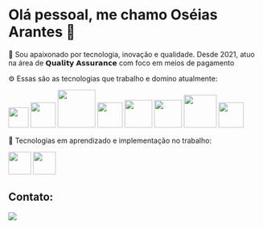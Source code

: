 # Olá pessoal, me chamo Oséias Arantes 👋

🔭 Sou apaixonado por tecnologia, inovação e qualidade. Desde 2021, atuo na área de 𝗤𝘂𝗮𝗹𝗶𝘁𝘆 𝗔𝘀𝘀𝘂𝗿𝗮𝗻𝗰𝗲 com foco em meios de pagamento

⚙️ Essas são as tecnologias que trabalho e domino atualmente:
  
<img loading="lazy" src="https://cdn.jsdelivr.net/gh/devicons/devicon@latest/icons/git/git-original.svg" width="40" height="40"/>     <img loading="lazy" src="https://cdn.jsdelivr.net/gh/devicons/devicon@latest/icons/java/java-original-wordmark.svg" width="50" height="50"/>     <img loading="lazy" src="https://cdn.jsdelivr.net/gh/devicons/devicon@latest/icons/cucumber/cucumber-plain-wordmark.svg" width="75" height="75"/> <img loading="lazy" src="https://cdn.jsdelivr.net/gh/devicons/devicon@latest/icons/k6/k6-original.svg" width="50" height="50"/>  <img loading="lazy" src="https://cdn.jsdelivr.net/gh/devicons/devicon@latest/icons/postgresql/postgresql-original-wordmark.svg" width="55" height="55"/> <img loading="lazy" src="https://cdn.jsdelivr.net/gh/devicons/devicon@latest/icons/amazonwebservices/amazonwebservices-original-wordmark.svg" width="55" height="55"/>  <img loading="lazy" src="https://cdn.jsdelivr.net/gh/devicons/devicon@latest/icons/postman/postman-original-wordmark.svg" width="65" height="65"/> <img loading="lazy" src="https://cdn.jsdelivr.net/gh/devicons/devicon@latest/icons/linux/linux-original.svg" width="50" height="50"/>


🌱 Tecnologias em aprendizado e implementação no trabalho:
  
<img loading="lazy" src="https://cdn.jsdelivr.net/gh/devicons/devicon@latest/icons/javascript/javascript-original.svg" width="45" height="45"/>         <img loading="lazy" src="https://cdn.jsdelivr.net/gh/devicons/devicon@latest/icons/cypressio/cypressio-original.svg" width="45" height="45"/>



## Contato:
<div>
<a href="www.linkedin.com/in/oséias-arantes-33633a205" target="_blank"><img loading="lazy" src="https://img.shields.io/badge/-LinkedIn-%230077B5?style=for-the-badge&logo=linkedin&logoColor=white" target="_blank"></a>   
</div>
